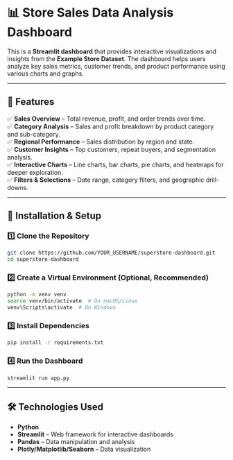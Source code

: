 # 📊 Store Sales Data Analysis Dashboard

This is a **Streamlit dashboard** that provides interactive visualizations and insights from the **Example Store Dataset**. The dashboard helps users analyze key sales metrics, customer trends, and product performance using various charts and graphs.

---

## 🚀 Features

✅ **Sales Overview** – Total revenue, profit, and order trends over time.  
✅ **Category Analysis** – Sales and profit breakdown by product category and sub-category.  
✅ **Regional Performance** – Sales distribution by region and state.  
✅ **Customer Insights** – Top customers, repeat buyers, and segmentation analysis.  
✅ **Interactive Charts** – Line charts, bar charts, pie charts, and heatmaps for deeper exploration.  
✅ **Filters & Selections** – Date range, category filters, and geographic drill-downs.  

---

## 📂 Installation & Setup

### 1️⃣ Clone the Repository
```bash
git clone https://github.com/YOUR_USERNAME/superstore-dashboard.git
cd superstore-dashboard
```

### 2️⃣ Create a Virtual Environment (Optional, Recommended)
```bash
python -m venv venv
source venv/bin/activate  # On macOS/Linux
venv\Scripts\activate  # On Windows
```

### 3️⃣ Install Dependencies
```bash
pip install -r requirements.txt
```

### 4️⃣ Run the Dashboard
```bash
streamlit run app.py
```

---

## 🛠 Technologies Used
- **Python**
- **Streamlit** – Web framework for interactive dashboards
- **Pandas** – Data manipulation and analysis
- **Plotly/Matplotlib/Seaborn** – Data visualization
